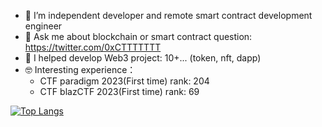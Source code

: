 - 🔭 I’m independent developer and remote smart contract development engineer 
- 💬 Ask me about blockchain or smart contract question: https://twitter.com/0xCTTTTTTT
- 🤗 I helped develop Web3 project: 10+... (token, nft, dapp)
- 🤓 Interesting experience：
  - CTF paradigm 2023(First time) rank: 204
  - CTF blazCTF 2023(First time) rank: 69
    
[![Top Langs](https://github-readme-stats.vercel.app/api/top-langs/?username=sumy7&layout=compact&exclude_repo=sumy7.github.io&title_color=ffffff&icon_color=bb2acf&text_color=daf7dc&bg_color=151515)](https://github.com/KuwaTakushi)
